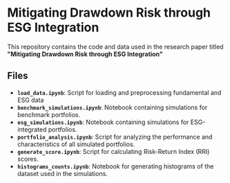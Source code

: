 # Mitigating Drawdown Risk through ESG Integration

This repository contains the code and data used in the research paper titled **"Mitigating Drawdown Risk through ESG Integration"**

## Files

- **`load_data.ipynb`**: Script for loading and preprocessing fundamental and ESG data
- **`benchmark_simulations.ipynb`**: Notebook containing simulations for benchmark portfolios.
- **`esg_simulations.ipynb`**: Notebook containing simulations for ESG-integrated portfolios.
- **`portfolio_analysis.ipynb`**: Script for analyzing the performance and characteristics of all simulated portfolios.
- **`generate_score.ipynb`**: Script for calculating Risk-Return Index (RRI) scores.
- **`histograms_counts.ipynb`**: Notebook for generating histograms of the dataset used in the simulations.

